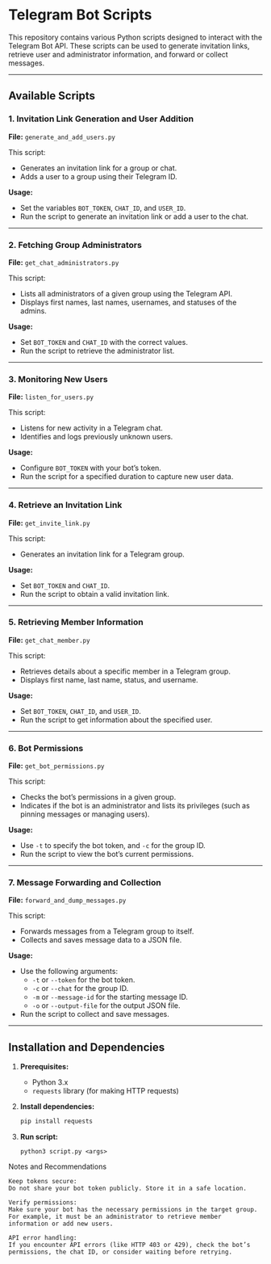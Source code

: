 # Telegram Bot Scripts

This repository contains various Python scripts designed to interact with the Telegram Bot API. These scripts can be used to generate invitation links, retrieve user and administrator information, and forward or collect messages.

---

## **Available Scripts**

### **1. Invitation Link Generation and User Addition**
**File:** `generate_and_add_users.py`

This script:
- Generates an invitation link for a group or chat.
- Adds a user to a group using their Telegram ID.

**Usage:**
- Set the variables `BOT_TOKEN`, `CHAT_ID`, and `USER_ID`.
- Run the script to generate an invitation link or add a user to the chat.

---

### **2. Fetching Group Administrators**
**File:** `get_chat_administrators.py`

This script:
- Lists all administrators of a given group using the Telegram API.
- Displays first names, last names, usernames, and statuses of the admins.

**Usage:**
- Set `BOT_TOKEN` and `CHAT_ID` with the correct values.
- Run the script to retrieve the administrator list.

---

### **3. Monitoring New Users**
**File:** `listen_for_users.py`

This script:
- Listens for new activity in a Telegram chat.
- Identifies and logs previously unknown users.

**Usage:**
- Configure `BOT_TOKEN` with your bot’s token.
- Run the script for a specified duration to capture new user data.

---

### **4. Retrieve an Invitation Link**
**File:** `get_invite_link.py`

This script:
- Generates an invitation link for a Telegram group.

**Usage:**
- Set `BOT_TOKEN` and `CHAT_ID`.
- Run the script to obtain a valid invitation link.

---

### **5. Retrieving Member Information**
**File:** `get_chat_member.py`

This script:
- Retrieves details about a specific member in a Telegram group.
- Displays first name, last name, status, and username.

**Usage:**
- Set `BOT_TOKEN`, `CHAT_ID`, and `USER_ID`.
- Run the script to get information about the specified user.

---

### **6. Bot Permissions**
**File:** `get_bot_permissions.py`

This script:
- Checks the bot’s permissions in a given group.
- Indicates if the bot is an administrator and lists its privileges (such as pinning messages or managing users).

**Usage:**
- Use `-t` to specify the bot token, and `-c` for the group ID.
- Run the script to view the bot’s current permissions.

---

### **7. Message Forwarding and Collection**
**File:** `forward_and_dump_messages.py`

This script:
- Forwards messages from a Telegram group to itself.
- Collects and saves message data to a JSON file.

**Usage:**
- Use the following arguments:
  - `-t` or `--token` for the bot token.
  - `-c` or `--chat` for the group ID.
  - `-m` or `--message-id` for the starting message ID.
  - `-o` or `--output-file` for the output JSON file.
- Run the script to collect and save messages.

---

## **Installation and Dependencies**

1. **Prerequisites:**
   - Python 3.x
   - `requests` library (for making HTTP requests)

2. **Install dependencies:**
   ```bash
   pip install requests
3. **Run script:**
   ```
   python3 script.py <args>
   ```

Notes and Recommendations

    Keep tokens secure:
    Do not share your bot token publicly. Store it in a safe location.

    Verify permissions:
    Make sure your bot has the necessary permissions in the target group. For example, it must be an administrator to retrieve member information or add new users.

    API error handling:
    If you encounter API errors (like HTTP 403 or 429), check the bot’s permissions, the chat ID, or consider waiting before retrying.
